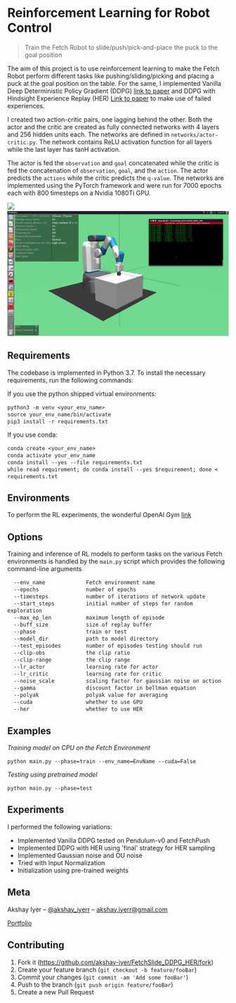 # Reinforcement Learning for Robot Control
> Train the Fetch Robot to slide/push/pick-and-place the puck to the goal position

The aim of this project is to use reinforcement learning to make the Fetch Robot perform different tasks like pushing/sliding/picking and placing a puck at the goal position on the table. For the same, I implemented Vanilla Deep Deterministic Policy Gradient (DDPG) [link to paper](https://arxiv.org/abs/1509.02971) and DDPG with Hindsight Experience Replay (HER) [Link to paper](https://arxiv.org/abs/1707.01495) to make use of failed experiences.

I created two action-critic pairs, one lagging behind the other. Both the actor and the critic are created as fully connected networks with 4 layers and 256 hidden units each. The networks are defined in `networks/actor-critic.py`. The network contains ReLU activation function for all layers while the last layer has tanH activation. 

The actor is fed the `observation` and `goal` concatenated while the critic is fed the concatenation of `observation`, `goal`, and the `action`. The actor predicts the `actions` while the critic predicts the `q-value`. The networks are implemented using the PyTorch framework and were run for 7000 epochs each with 800 timesteps on a Nvidia 1080Ti GPU. 

![](header.png)
![alt text](rl_demo.gif)

## Requirements

The codebase is implemented in Python 3.7. To install the necessary requirements, run the following commands:

If you use the python shipped virtual environments:
```
python3 -m venv <your_env_name>
source your_env_name/bin/activate
pip3 install -r requirements.txt
```

If you use conda:
```
conda create <your_env_name>
conda activate your_env_name 
conda install --yes --file requirements.txt
while read requirement; do conda install --yes $requirement; done < requirements.txt
```

## Environments
To perform the RL experiments, the wonderful OpenAI Gym [link](https://gym.openai.com/envs/#robotics)

## Options

Training and inference of RL models to perform tasks on the various Fetch environments is handled by the `main.py` script which provides the following command-line arguments

```
  --env_name             Fetch environment name
  --epochs               number of epochs
  --timesteps            number of iterations of network update
  --start_steps          initial number of steps for random exploration
  --max_ep_len           maximum length of episode
  --buff_size            size of replay buffer
  --phase                train or test
  --model_dir            path to model directory
  --test_episodes        number of episodes testing should run
  --clip-obs             the clip ratio
  --clip-range           the clip range
  --lr_actor             learning rate for actor
  --lr_critic            learning rate for critic
  --noise_scale          scaling factor for gaussian noise on action
  --gamma                discount factor in bellman equation
  --polyak               polyak value for averaging
  --cuda                 whether to use GPU
  --her                  whether to use HER
```

## Examples

_Training model on CPU on the Fetch Environment <EnvName>_

```
python main.py --phase=train --env_name=EnvName --cuda=False 
```

_Testing using pretrained model_

```
python main.py --phase=test
```

## Experiments

I performed the following variations:
- Implemented Vanilla DDPG tested on Pendulum-v0 and FetchPush
- Implemented DDPG with HER using 'final' strategy for HER sampling 
- Implemented Gaussian noise and OU noise
- Tried with Input Normalization 
- Initialization using pre-trained weights


## Meta

Akshay Iyer – [@akshay_iyerr](https://twitter.com/akshay_iyerr) – akshay.iyerr@gmail.com

[Portfolio](https://akshay-iyer.github.io/)

## Contributing

1. Fork it (<https://github.com/akshay-iyer/FetchSlide_DDPG_HER/fork>)
2. Create your feature branch (`git checkout -b feature/fooBar`)
3. Commit your changes (`git commit -am 'Add some fooBar'`)
4. Push to the branch (`git push origin feature/fooBar`)
5. Create a new Pull Request

<!-- Markdown link & img dfn's -->
[npm-image]: https://img.shields.io/npm/v/datadog-metrics.svg?style=flat-square
[npm-url]: https://npmjs.org/package/datadog-metrics
[npm-downloads]: https://img.shields.io/npm/dm/datadog-metrics.svg?style=flat-square
[travis-image]: https://img.shields.io/travis/dbader/node-datadog-metrics/master.svg?style=flat-square
[travis-url]: https://travis-ci.org/dbader/node-datadog-metrics
[wiki]: https://github.com/yourname/yourproject/wiki

